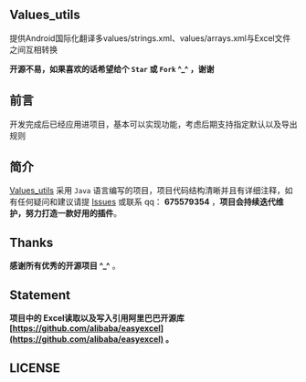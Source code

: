 ## Values_utils

提供Android国际化翻译多values/strings.xml、values/arrays.xml与Excel文件之间互相转换


**开源不易，如果喜欢的话希望给个 `Star` 或 `Fork` ^_^ ，谢谢**


## 前言
开发完成后已经应用进项目，基本可以实现功能，考虑后期支持指定默认以及导出规则


## 简介
[Values_utils](https://github.com/Felix1030/values_utils) 采用 `Java` 语言编写的项目，项目代码结构清晰并且有详细注释，如有任何疑问和建议请提 [Issues](https://github.com/Felix1030/values_utils/issues) 或联系 qq： **675579354** ，**项目会持续迭代维护，努力打造一款好用的插件**。


## Thanks

**感谢所有优秀的开源项目 ^_^** 。

## Statement
**项目中的 Excel读取以及写入引用阿里巴巴开源库 [https://github.com/alibaba/easyexcel](https://github.com/alibaba/easyexcel) 。**

## LICENSE
